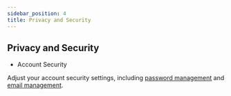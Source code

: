 ```yaml
---
sidebar_position: 4
title: Privacy and Security
---
```


## Privacy and Security
+ Account Security

Adjust your account security settings, including [password management](/docs/petority/accounts/password) and [email management](/docs/petority/accounts/change-email).
